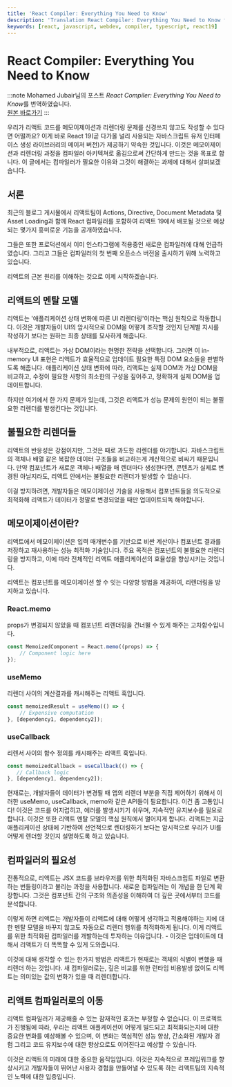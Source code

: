 ```yaml
---
title: 'React Compiler: Everything You Need to Know'
description: 'Translation React Compiler: Everything You Need to Know for Korean'
keywords: [react, javascript, webdev, compiler, typescript, react19]
---
```


# React Compiler: Everything You Need to Know

:::note
Mohamed Jubair님의 포스트 *React Compiler: Everything You Need to Know*를 번역하였습니다.  
[원본 바로가기](https://dev.to/mjubair/react-compiler-everything-you-need-to-know-51b9)
:::

우리가 리액트 코드를 메모이제이션과 리렌더링 문제를 신경쓰지 않고도 작성할 수 있다면 어떨까요? 이게 바로 React 19(곧 다가올 널리 사용되는 자바스크립트 유저 인터페이스 생성 라이브러리의 메이저 버전)가 제공하기 약속한 것입니다. 이것은 메모이제이션과 리렌더링 과정을 컴파일러 아키텍쳐로 옮김으로써 간단하게 만드는 것을 목표로 합니다. 이 글에서는 컴파일러가 필요한 이유와 그것이 해결하는 과제에 대해서 살펴보겠습니다.

## 서론
최근의 블로그 게시물에서 리액트팀이 Actions, Directive, Document Metadata 및 Asset Loading과 함께 React 컴파일러를 포함하여 리액트 19에서 배포될 것으로 예상되는 몇가지 흥미로운 기능을 공개하였습니다.

그들은 또한 프로덕션에서 이미 인스타그램에 적용중인 새로운 컴파일러에 대해 언급하였습니다. 그리고 그들은 컴파일러의 첫 번째 오픈소스 버전을 출시하기 위해 노력하고 있습니다.

리액트의 근본 원리를 이해하는 것으로 이제 시작하겠습니다.

## 리액트의 멘탈 모델
리액트는 '애플리케이션 상태 변화에 따른 UI 리렌더링'이라는 핵심 원칙으로 작동합니다. 이것은 개발자들이 UI의 암시적으로 DOM을 어떻게 조작할 것인지 단계별 지시를 작성하기 보다는 원하는 최종 상태를 묘사하게 해줍니다.

내부적으로, 리액트는 가상 DOM이라는 현명한 전략을 선택합니다. 그러면 이 in-memory UI 표현은 리액트가 효율적으로 업데이트 필요한 특정 DOM 요소들을 판별하도록 해줍니다. 애플리케이션 상태 변화에 따라, 리액트는 실제 DOM과 가상 DOM을 비교하고, 수정이 필요한 사항의 최소한의 구성을 짚어주고, 정확하게 실제 DOM을 업데이트합니다.

하지만 여기에서 한 가지 문제가 있는데, 그것은 리액트가 성능 문제의 원인이 되는 불필요한 리렌더를 발생킨다는 것입니다.

## 불필요한 리렌더들
리액트의 반응성은 강점이지만, 그것은 때로 과도한 리렌더를 야기합니다. 자바스크립트의 객체나 배열 같은 복잡한 데이터 구조들을 비교하는게 계산적으로 비싸기 때문입니다. 만약 컴포넌트가 새로운 객체나 배열을 매 렌더마다 생성한다면, 콘텐츠가 실제로 변경된 아닐지라도, 리액트 안에서는 불필요한 리렌더가 발생할 수 있습니다.

이걸 방지하려면, 개발자들은 메모이제이션 기술을 사용해서 컴포넌트들을 의도적으로 최적화해 리액트가 데이터가 정말로 변경되었을 때만 업데이트되독 해야합니다.

## 메모이제이션이란?
리액트에서 메모이제이션은 입력 매개변수를 기반으로 비싼 계산이나 컴포넌트 결과를 저장하고 재사용하는 성능 최적화 기술입니다. 주요 목적은 컴포넌트의 불필요한 리렌더링을 방지하고, 이에 따라 전체적인 리액트 애플리케이션의 효율성을 향상시키는 것입니다.

리액트는 컴포넌트를 메모이제이션 할 수 잇는 다양항 방법을 제공하여, 리렌더링을 방지하고 있습니다.

### React.memo
props가 변경되지 않았을 때 컴포넌트 리렌더링을 건너뛸 수 있게 해주는 고차함수입니다.

```jsx
const MemoizedComponent = React.memo((props) => {
    // Component logic here
});
```

### useMemo
리렌더 사이의 계산결과를 캐시해주는 리액트 훅입니다.

```jsx
const memoizedResult = useMemo(() => {
    // Expensive computation
}, [dependency1, dependency2]);
```

### useCallback
리렌서 사이의 함수 정의를 캐시해주는 리액트 훅입니다.

```jsx
const memoizedCallback = useCallback(() => {
   // Callback logic
}, [dependency1, dependency2]);
```

현재로는, 개발자들이 데이터가 변경될 때 앱의 리렌더 부분을 직접 제어하기 위해서 이러한 useMemo, useCallback, memo와 같은 API들이 필요합니다. 이건 좀 고통입니다! 이것은 코드를 어지럽히고, 에러를 발생시키기 쉬우며, 지속적인 유지보수를 필요로 합니다. 이것은 또한 리액트 멘탈 모델의 핵심 원칙에서 멀어지게 합니다. 리액트는 지금 애플리케이션 상태에 기반하여 선언적으로 렌더링하기 보다는 암시적으로 우리가 UI를 어떻게 렌더할 것인지 설명하도록 하고 있습니다.

## 컴파일러의 필요성
전통적으로, 리액트는 JSX 코드를 브라우저를 위한 최적화된 자바스크립트 파일로 변환하는 번들링이라고 불리는 과정을 사용합니다. 새로운 컴파일러는 이 개념을 한 단계 확장합니다. 그것은 컴포넌트 간의 구조와 의존성을 이해하여 더 깊은 곳에서부터 코드를 분석합니다.

이렇게 하면 리액트는 개발자들이 리액트에 대해 어떻게 생각하고 적용해야하는 지에 대한 멘탈 모델을 바꾸지 않고도 자동으로 리렌더 행위를 최적화하게 됩니다. 이게 리액트를 위한 최적화된 컴파일러를 개발하는데 투자하는 이유입니다. - 이것은 업데이트에 대해서 리액트가 더 똑똑할 수 있게 도와줍니다.

이것에 대해 생각할 수 있는 한가지 방법은 리액트가 현재로는 객체의 식별이 변했을 때 리렌더 하는 것입니다. 새 컴파일러로는, 깊은 비교를 위한 런타임 비용발생 없이도 리액트는 의미있는 값의 변화가 있을 때 리렌더합니다.

## 리액트 컴파일러로의 이동
리액트 컴파일러가 제공해줄 수 있는 잠재적인 효과는 부정할 수 없습니다. 이 프로젝트가 진행됨에 따라, 우리는 리액트 애플케이션이 어떻게 빌드되고 최적화되는지에 대한 중요한 변화를 예상해볼 수 있으며, 이 변화는 핵심적인 성능 향상, 간소화된 개발자 경험 그리고 코드 유지보수에 대한 향상으로도 이어진다고 예상할 수 있습니다.

이것은 리액트의 미래에 대한 중요한 움직임입니다. 이것은 지속적으로 프레임워크를 향상시키고 개발자들이 뛰어난 사용자 경험을 만들어낼 수 있도록 하는 리액트팀의 지속적인 노력에 대한 입증입니다.